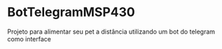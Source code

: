 # BotTelegramMSP430

Projeto para alimentar seu pet a distância utilizando um bot do telegram como interface

